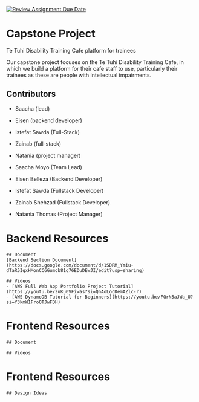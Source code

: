 [![Review Assignment Due Date](https://classroom.github.com/assets/deadline-readme-button-24ddc0f5d75046c5622901739e7c5dd533143b0c8e959d652212380cedb1ea36.svg)](https://classroom.github.com/a/t8qno6SJ)

# Capstone Project
Te Tuhi Disability Training Cafe platform for trainees

Our capstone project focuses on the Te Tuhi Disability Training Cafe, in which we build a platform for their cafe staff to use, particularly their trainees as these are people with intellectual impairments. 

## Contributors
- Saacha (lead)
- Eisen (backend developer)
- Istefat Sawda (Full-Stack)
- Zainab (full-stack)
- Natania (project manager)

- Saacha Moyo (Team Lead)
- Eisen Belleza (Backend Developer)
- Istefat Sawda (Fullstack Developer)
- Zainab Shehzad (Fullstack Developer)
- Natania Thomas (Project Manager)

# Backend Resources
    ## Document
    [Backend Section Document](https://docs.google.com/document/d/1SDRM_Ymiu-dTaR5IqxHMonCC6Gumcb81q76EDuDEwJI/edit?usp=sharing)

    ## Videos
    - [AWS Full Web App Portfolio Project Tutorial](https://youtu.be/zuKu0VFiwas?si=QnAoLocDemAZlc-r)
    - [AWS DynamoDB Tutorial for Beginners](https://youtu.be/FQrN5aJWa_U?si=Y3kmW1Fro0TJwFDH)

# Frontend Resources
    ## Document

    ## Videos

# Frontend Resources
    ## Design Ideas


